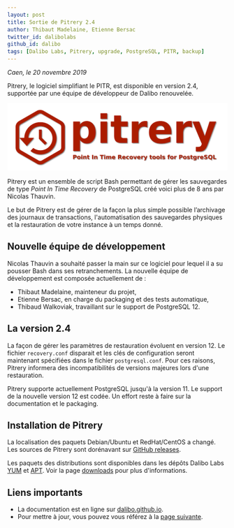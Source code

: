 ```yaml
---
layout: post
title: Sortie de Pitrery 2.4
author: Thibaut Madelaine, Etienne Bersac
twitter_id: dalibolabs
github_id: dalibo
tags: [Dalibo Labs, Pitrery, upgrade, PostgreSQL, PITR, backup]
---
```


*Caen, le 20 novembre 2019*

Pitrery, le logiciel simplifiant le PITR, est disponible en version 2.4,
supportée par une équipe de développeur de Dalibo renouvelée.

<!--MORE-->

![logo-pitrery](https://github.com/dalibo/blog/blob/gh-pages/img/pitrery_bandeau-catchphrase-ombre.png?raw=true)

Pitrery est un ensemble de script Bash permettant de gérer les sauvegardes de
type _Point In Time Recovery_ de PostgreSQL créé voici plus de 8 ans par
Nicolas Thauvin.

Le but de Pitrery est de gérer de la façon la plus simple possible l’archivage
des journaux de transactions, l'automatisation des sauvegardes physiques et la
restauration de votre instance à un temps donné.


## Nouvelle équipe de développement

Nicolas Thauvin a souhaité passer la main sur ce logiciel pour lequel il a su
pousser Bash dans ses retranchements. La nouvelle équipe de développement est
composée actuellement de :

  * Thibaut Madelaine, mainteneur du projet,
  * Etienne Bersac, en charge du packaging et des tests automatique,
  * Thibaud Walkoviak, travaillant sur le support de PostgreSQL 12.

## La version 2.4


La façon de gérer les paramètres de restauration évoluent en version 12. Le
fichier `recovery.conf` disparait et les clés de configuration seront
maintenant spécifiées dans le fichier `postgresql.conf`. Pour ces raisons,
Pitrery informera des incompatibilités de versions majeures lors d'une
restauration.

Pitrery supporte actuellement PostgreSQL jusqu'à la version 11. Le support de
la nouvelle version 12 est codée. Un effort reste à faire sur la documentation
et le packaging.

## Installation de Pitrery

La localisation des paquets Debian/Ubuntu et RedHat/CentOS a changé. Les
sources de Pitrery sont dorénavant sur [GitHub
releases](https://github.com/dalibo/pitrery/releases).

Les paquets des distributions sont disponibles dans les dépôts Dalibo Labs
[YUM](https://yum.dalibo.org/labs) et [APT](https://apt.dalibo.org/labs). Voir
la page [downloads](http://dalibo.github.io/pitrery/downloads.html) pour plus
d'informations.

## Liens importants
    
 * La documentation est en ligne sur [dalibo.github.io](http://dalibo.github.io/pitrery/documentation.html).
 * Pour mettre à jour, vous pouvez vous référez à la [page
   suivante](http://dalibo.github.io/pitrery/upgrade.html).

